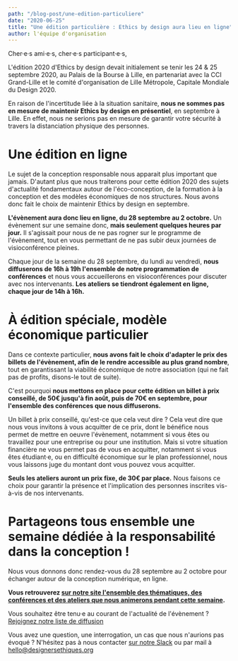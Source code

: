 ```yaml
---
path: "/blog-post/une-edition-particuliere"
date: "2020-06-25"
title: "Une édition particulière : Ethics by design aura lieu en ligne"
author: l'équipe d'organisation
---
```


Cher·e·s ami·e·s, cher·e·s participant·e·s,

L'édition 2020 d'Ethics by design devait initialement se tenir les 24 & 25 septembre 2020, au Palais de la Bourse à Lille, en partenariat avec la CCI Grand-Lille et le comité d'organisation de Lille Métropole, Capitale Mondiale du Design 2020.

En raison de l'incertitude liée à la situation sanitaire, **nous ne sommes pas en mesure de maintenir Ethics by design en présentiel**, en septembre à Lille. En effet, nous ne serions pas en mesure de garantir votre sécurité à travers la distanciation physique des personnes.

# Une édition en ligne

Le sujet de la conception responsable nous apparait plus important que jamais. D'autant plus que nous traiterons pour cette édition 2020 des sujets d'actualité fondamentaux autour de l'éco-conception, de la formation à la conception et des modèles économiques de nos structures. Nous avons donc fait le choix de maintenir Ethics by design en septembre.

**L'évènement aura donc lieu en ligne, du 28 septembre au 2 octobre.** Un évènement sur une semaine donc, **mais seulement quelques heures par jour.** Il s'agissait pour nous de ne pas rogner sur le programme de l'évènement, tout en vous permettant de ne pas subir deux journées de visioconférence pleines.

Chaque jour de la semaine du 28 septembre, du lundi au vendredi, **nous diffuserons de 16h à 19h l'ensemble de notre programmation de conférences** et nous vous accueillerons en visioconférences pour discuter avec nos intervenants. **Les ateliers se tiendront également en ligne, chaque jour de 14h à 16h.**

# À édition spéciale, modèle économique particulier

Dans ce contexte particulier, **nous avons fait le choix d'adapter le prix des billets de l'évènement, afin de le rendre accessible au plus grand nombre**, tout en garantissant la viabilité économique de notre association (qui ne fait pas de profits, disons-le tout de suite).

C'est pourquoi **nous mettons en place pour cette édition un billet à prix conseillé, de 50€ jusqu'à fin août, puis de 70€ en septembre, pour l'ensemble des conférences que nous diffuserons.** 

Un billet à prix conseillé, qu'est-ce que cela veut dire ? Cela veut dire que nous vous invitons à vous acquitter de ce prix, dont le bénéfice nous permet de mettre en oeuvre l'évènement, notamment si vous êtes ou travaillez pour une entreprise ou pour une institution. Mais si votre situation financière ne vous permet pas de vous en acquitter, notamment si vous êtes étudiant·e, ou en difficulté économique sur le plan professionnel, nous vous laissons juge du montant dont vous pouvez vous acquitter.

**Seuls les ateliers auront un prix fixe, de 30€ par place.** Nous faisons ce choix pour garantir la présence et l'implication des personnes inscrites vis-à-vis de nos intervenants.

# Partageons tous ensemble une semaine dédiée à la responsabilité dans la conception !

Nous vous donnons donc rendez-vous du 28 septembre au 2 octobre pour échanger autour de la conception numérique, en ligne.

**Vous retrouverez [sur notre site l'ensemble des thématiques, des conférences et des ateliers que nous animerons pendant cette semaine](https://2020.ethicsbydesign.fr/programme).**

Vous souhaitez être tenu·e au courant de l'actualité de l'évènement ? [Rejoignez notre liste de diffusion](https://landing.mailerlite.com/webforms/landing/f5q1g0)

Vous avez une question, une interrogation, un cas que nous n'aurions pas évoqué ? N'hésitez pas à nous contacter [sur notre Slack](http://slack.designersethiques.org) ou par mail à hello@designersethiques.org
